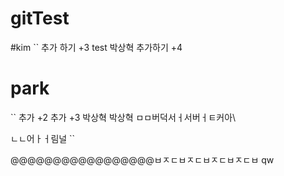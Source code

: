 # gitTest

#kim
``
추가 하기 +3
test 박상혁
추가하기 +4

# park

``
추가 +2
추가 +3
박상혁 박상혁
ㅁㅁ버덕서ㅓ서버ㅓㅌ커아\

ㄴㄴ어ㅏㅓ림널
``

@@@@@@@@@@@@@@@@@ㅂㅈㄷㅂㅈㄷㅂㅈㄷㅂㅈㄷㅂ
qw
